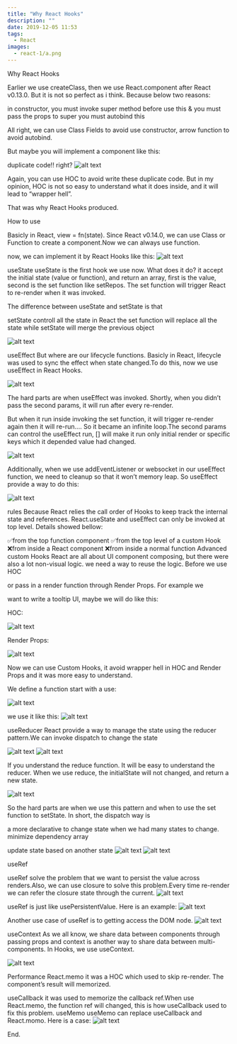 ```yaml
---
title: "Why React Hooks"
description: ""
date: 2019-12-05 11:53
tags:
  - React
images:
  - react-1/a.png
---
```


Why React Hooks

Earlier we use createClass, then we use React.component after React v0.13.0. But it is not so perfect as i think. Because below two reasons:

in constructor, you must invoke super method before use this & you must pass the props to super
you must autobind this

All right, we can use Class Fields to avoid use constructor, arrow function to avoid autobind.

But maybe you will implement a component like this:

duplicate code!! right?
![alt text](image.png)

Again, you can use HOC to avoid write these duplicate code. But in my opinion, HOC is not so easy to understand what it does inside, and it will lead to “wrapper hell”.

That was why React Hooks produced.

How to use

Basicly in React, view = fn(state). Since React v0.14.0, we can use Class or Function to create a component.Now we can always use function.

now, we can implement it by React Hooks like this:
![alt text](image-1.png)

useState
useState is the first hook we use now. What does it do? it accept the initial state (value or function), and return an array, first is the value, second is the set function like setRepos. The set function will trigger React to re-render when it was invoked.

The difference between useState and setState is that

setState controll all the state in React
the set function will replace all the state while setState will merge the previous object

![alt text](image-2.png)

useEffect
But where are our lifecycle functions. Basicly in React, lifecycle was used to sync the effect when state changed.To do this, now we use useEffect in React Hooks.

![alt text](image-3.png)

The hard parts are when useEffect was invoked. Shortly, when you didn’t pass the second params,  it will run after every re-render.

But when it run inside invoking the set function, it  will trigger re-render again then it will re-run.... So it became an infinite loop.The second params can control the useEffect run, [] will make it run only initial render or specific keys which it depended value had changed.

![alt text](image-4.png)

Additionally, when we use addEventListener or websocket in our useEffect function, we need to cleanup so that it won’t memory leap. So useEffect provide a way to do this:

![alt text](image-5.png)

rules
Because React relies the call order of Hooks to keep track the internal state and references. React.useState and useEffect can only be invoked at top level. Details showed bellow:

✅from the top function component
✅from the top level of a custom Hook
❌from inside a  React component
❌from inside a  normal function
Advanced
custom Hooks
React are all about UI component composing, but there were also a lot non-visual logic. we need a way to reuse the logic. Before we use HOC

or pass in a render function through Render Props. For example we

want to write a tooltip UI, maybe we will do like this:

HOC:

![alt text](image-6.png)

Render Props:

![alt text](image-7.png)

Now we can use Custom Hooks, it avoid wrapper hell in HOC and Render Props and it was more easy to understand.

We define a function start with a use:

![alt text](image-8.png)

we use it like this:
![alt text](image-9.png)

useReducer
React provide a way to manage the state using the reducer pattern.We can invoke dispatch to change the state

![alt text](image-10.png)
![alt text](image-11.png)

If you understand the reduce function. It will be easy to understand the reducer. When we use reduce, the initialState will not changed, and return a new state.

![alt text](image-12.png)

So the hard parts are when we use this pattern and when to use the set function to setState. In short, the dispatch way is

a more declarative to change state when we had many states to change.
minimize dependency array

update state based on another state
![alt text](image-13.png)
![alt text](image-14.png)

useRef

useRef solve the problem that we want to persist the value across renders.Also, we can use closure to solve this problem.Every time re-render we can refer the closure state through the current.
![alt text](image-15.png)

useRef is just like usePersistentValue. Here is an example:
![alt text](image-16.png)

Another use case of useRef is  to getting access the DOM node.
![alt text](image-17.png)

useContext
As we all know, we share data between components through passing props and context is another way to share data between multi-components. In Hooks, we use useContext.

![alt text](image-18.png)

Performance
React.memo
it was a HOC which used to skip re-render. The component’s result will memorized.

useCallback
it was used to memorize the callback ref.When use React.memo, the function ref will changed, this is how useCallback used to fix this problem.
useMemo
useMemo can replace useCallback and React.momo. Here is a case:
![alt text](image-19.png)

End.

